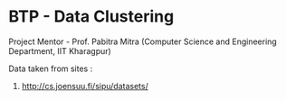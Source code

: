 # BTP - Data Clustering
Project Mentor - Prof. Pabitra Mitra
(Computer Science and Engineering Department, IIT Kharagpur)

Data taken from sites :
  1. http://cs.joensuu.fi/sipu/datasets/
  
